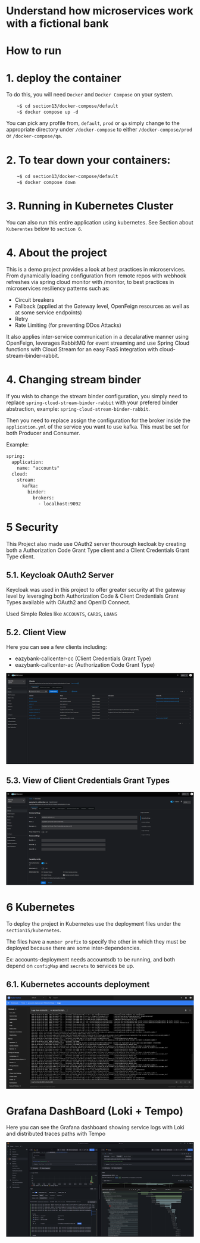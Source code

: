 # Understand how microservices work with a fictional bank

# How to run

# 1. deploy the container

To do this, you will need `Docker` and `Docker Compose` on your system.

```
    ~$ cd section13/docker-compose/default
    ~$ docker compose up -d

```

You can pick any profile from, `default`, `prod` or `qa` simply change to the appropriate directory under `/docker-compose` to either `/docker-compose/prod` or `/docker-compose/qa`.

# 2. To tear down your containers:

```
    ~$ cd section13/docker-compose/default
    ~$ docker compose down
```

# 3. Running in Kubernetes Cluster

You can also run this entire application using kubernetes. See Section about `Kuberentes` below to `section 6`.

# 4. About the project

This is a demo project provides a look at best practices in microservices. From dynamically loading configuration from remote repos with webhook refreshes via spring cloud monitor with /monitor,
to best practices in microservices resiliency patterns such as:

- Circuit breakers
- Fallback (applied at the Gateway level, OpenFeign resources as well as at some service endpoints)
- Retry
- Rate Limiting (for preventing DDos Attacks)

It also applies inter-service communication in a decalarative manner using OpenFeign, leverages RabbitMQ for event streaming and use Spring Cloud functions with Cloud Stream for an easy FaaS integration with cloud-stream-binder-rabbit.

# 4. Changing stream binder

If you wish to change the stream binder configuration, you simply need to replace `spring-cloud-stream-binder-rabbit` with your prefered binder abstraction, example: `spring-cloud-stream-binder-rabbit`.

Then you need to replace assign the configuration for the broker inside the `application.yml` of the service you want to use kafka. This must be set for both Producer and Consumer.

Example:

```
spring:
  application:
    name: "accounts"
  cloud:
    stream:
      kafka:
        binder:
          brokers:
            - localhost:9092

```

# 5 Security

This Project also made use OAuth2 server thourough kecloak by creating both a Authorization Code Grant Type client and a Client Credentials Grant Type client.

## 5.1. Keycloak OAuth2 Server

Keycloak was used in this project to offer greater security at the gateway level by leveraging both Authorization Code & Client Credentials Grant Types available with OAuth2 and OpenID Connect.

Used Simple Roles like `ACCOUNTS`, `CARDS`, `LOANS`

## 5.2. Client View

Here you can see a few clients including:

- eazybank-callcenter-cc (Client Credentials Grant Type)
- eazybank-callcenter-ac (Authorization Code Grant Type)

![View of clients in Keycloak](./assets/keycloak-clients.png)

## 5.3. View of Client Credentials Grant Types

![View of Client](./assets/client-credential-grant-client.png)

# 6 Kubernetes

To deploy the project in Kubernetes use the deployment files under the `section15/kubernetes`.

The files have a `number prefix` to specify the other in which they must be deployed because there are some inter-dependencies.

Ex: accounts-deployment needs accountsdb to be running, and both depend on `configMap` and `secrets` to services be up.

## 6.1. Kubernetes accounts deployment

![Kubernetes accounts deployment](./assets/accounts-deployment-kubernetes.png)

# Grafana DashBoard (Loki + Tempo)

Here you can see the Grafana dashboard showing service logs with Loki and distributed traces paths with Tempo

![Grafana dashboard showing logs with Loki and traces with Tempo](./assets/Loki-tempo-dashboard-grafana.png)
